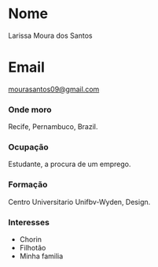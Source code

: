 # Nome
Larissa Moura dos Santos

# Email
mourasantos09@gmail.com

### Onde moro
Recife, Pernambuco, Brazil.

### Ocupação
Estudante, a procura de um emprego. 

### Formação
Centro Universitario Unifbv-Wyden, Design.

### Interesses
- Chorin
- Filhotão
- Minha familia
